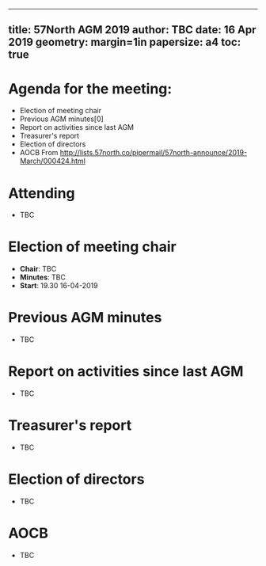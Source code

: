  ---
title: 57North AGM 2019
author: TBC
date: 16 Apr 2019 
geometry: margin=1in
papersize: a4
toc: true
---

# Agenda for the meeting:

* Election of meeting chair
* Previous AGM minutes[0]
* Report on activities since last AGM
* Treasurer's report
* Election of directors
* AOCB
From http://lists.57north.co/pipermail/57north-announce/2019-March/000424.html



# Attending

* TBC


# Election of meeting chair

* **Chair**: TBC
* **Minutes**: TBC
* **Start**: 19.30 16-04-2019

# Previous AGM minutes

* TBC


# Report on activities since last AGM

* TBC


# Treasurer's report

* TBC


# Election of directors

* TBC


# AOCB

* TBC


